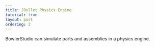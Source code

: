 ```yaml
---
title: JBullet Physics Engine
tutorial: true
layout: post
ordering: 2
---
```


BowlerStudio can simulate parts and assemblies in a physics engine. 